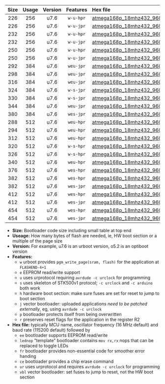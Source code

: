 |Size|Usage|Version|Features|Hex file|
|:-:|:-:|:-:|:-:|:--|
|226|256|u7.6|`w-u-hpr`|[atmega168p_18mhz432_9600bps_ur.hex](https://raw.githubusercontent.com/stefanrueger/urboot/main/bootloaders/atmega168p/fcpu_18mhz432/9600_bps/atmega168p_18mhz432_9600bps_ur.hex)|
|226|256|u7.6|`w-u-jpr`|[atmega168p_18mhz432_9600bps_ur_vbl.hex](https://raw.githubusercontent.com/stefanrueger/urboot/main/bootloaders/atmega168p/fcpu_18mhz432/9600_bps/atmega168p_18mhz432_9600bps_ur_vbl.hex)|
|232|256|u7.6|`w-u-hpr`|[atmega168p_18mhz432_9600bps_lednop_ur.hex](https://raw.githubusercontent.com/stefanrueger/urboot/main/bootloaders/atmega168p/fcpu_18mhz432/9600_bps/atmega168p_18mhz432_9600bps_lednop_ur.hex)|
|232|256|u7.6|`w-u-jpr`|[atmega168p_18mhz432_9600bps_lednop_ur_vbl.hex](https://raw.githubusercontent.com/stefanrueger/urboot/main/bootloaders/atmega168p/fcpu_18mhz432/9600_bps/atmega168p_18mhz432_9600bps_lednop_ur_vbl.hex)|
|250|256|u7.6|`w-u-hpr`|[atmega168p_18mhz432_9600bps_lednop_fr_ur.hex](https://raw.githubusercontent.com/stefanrueger/urboot/main/bootloaders/atmega168p/fcpu_18mhz432/9600_bps/atmega168p_18mhz432_9600bps_lednop_fr_ur.hex)|
|250|256|u7.6|`w-u-jpr`|[atmega168p_18mhz432_9600bps_lednop_fr_ur_vbl.hex](https://raw.githubusercontent.com/stefanrueger/urboot/main/bootloaders/atmega168p/fcpu_18mhz432/9600_bps/atmega168p_18mhz432_9600bps_lednop_fr_ur_vbl.hex)|
|292|384|u7.6|`weu-jpr`|[atmega168p_18mhz432_9600bps_ee_ur_vbl.hex](https://raw.githubusercontent.com/stefanrueger/urboot/main/bootloaders/atmega168p/fcpu_18mhz432/9600_bps/atmega168p_18mhz432_9600bps_ee_ur_vbl.hex)|
|298|384|u7.6|`weu-jpr`|[atmega168p_18mhz432_9600bps_ee_lednop_ur_vbl.hex](https://raw.githubusercontent.com/stefanrueger/urboot/main/bootloaders/atmega168p/fcpu_18mhz432/9600_bps/atmega168p_18mhz432_9600bps_ee_lednop_ur_vbl.hex)|
|316|384|u7.6|`weu-jpr`|[atmega168p_18mhz432_9600bps_ee_lednop_fr_ur_vbl.hex](https://raw.githubusercontent.com/stefanrueger/urboot/main/bootloaders/atmega168p/fcpu_18mhz432/9600_bps/atmega168p_18mhz432_9600bps_ee_lednop_fr_ur_vbl.hex)|
|324|384|u7.6|`w-s-jpr`|[atmega168p_18mhz432_9600bps_vbl.hex](https://raw.githubusercontent.com/stefanrueger/urboot/main/bootloaders/atmega168p/fcpu_18mhz432/9600_bps/atmega168p_18mhz432_9600bps_vbl.hex)|
|330|384|u7.6|`w-s-jpr`|[atmega168p_18mhz432_9600bps_lednop_vbl.hex](https://raw.githubusercontent.com/stefanrueger/urboot/main/bootloaders/atmega168p/fcpu_18mhz432/9600_bps/atmega168p_18mhz432_9600bps_lednop_vbl.hex)|
|344|384|u7.6|`weu-jpr`|[atmega168p_18mhz432_9600bps_ee_lednop_fr_ce_ur_vbl.hex](https://raw.githubusercontent.com/stefanrueger/urboot/main/bootloaders/atmega168p/fcpu_18mhz432/9600_bps/atmega168p_18mhz432_9600bps_ee_lednop_fr_ce_ur_vbl.hex)|
|380|384|u7.6|`wes-jpr`|[atmega168p_18mhz432_9600bps_ee_vbl.hex](https://raw.githubusercontent.com/stefanrueger/urboot/main/bootloaders/atmega168p/fcpu_18mhz432/9600_bps/atmega168p_18mhz432_9600bps_ee_vbl.hex)|
|288|512|u7.6|`weu-hpr`|[atmega168p_18mhz432_9600bps_ee_ur.hex](https://raw.githubusercontent.com/stefanrueger/urboot/main/bootloaders/atmega168p/fcpu_18mhz432/9600_bps/atmega168p_18mhz432_9600bps_ee_ur.hex)|
|294|512|u7.6|`weu-hpr`|[atmega168p_18mhz432_9600bps_ee_lednop_ur.hex](https://raw.githubusercontent.com/stefanrueger/urboot/main/bootloaders/atmega168p/fcpu_18mhz432/9600_bps/atmega168p_18mhz432_9600bps_ee_lednop_ur.hex)|
|312|512|u7.6|`weu-hpr`|[atmega168p_18mhz432_9600bps_ee_lednop_fr_ur.hex](https://raw.githubusercontent.com/stefanrueger/urboot/main/bootloaders/atmega168p/fcpu_18mhz432/9600_bps/atmega168p_18mhz432_9600bps_ee_lednop_fr_ur.hex)|
|320|512|u7.6|`w-s-hpr`|[atmega168p_18mhz432_9600bps.hex](https://raw.githubusercontent.com/stefanrueger/urboot/main/bootloaders/atmega168p/fcpu_18mhz432/9600_bps/atmega168p_18mhz432_9600bps.hex)|
|326|512|u7.6|`w-s-hpr`|[atmega168p_18mhz432_9600bps_lednop.hex](https://raw.githubusercontent.com/stefanrueger/urboot/main/bootloaders/atmega168p/fcpu_18mhz432/9600_bps/atmega168p_18mhz432_9600bps_lednop.hex)|
|340|512|u7.6|`weu-hpr`|[atmega168p_18mhz432_9600bps_ee_lednop_fr_ce_ur.hex](https://raw.githubusercontent.com/stefanrueger/urboot/main/bootloaders/atmega168p/fcpu_18mhz432/9600_bps/atmega168p_18mhz432_9600bps_ee_lednop_fr_ce_ur.hex)|
|376|512|u7.6|`wes-hpr`|[atmega168p_18mhz432_9600bps_ee.hex](https://raw.githubusercontent.com/stefanrueger/urboot/main/bootloaders/atmega168p/fcpu_18mhz432/9600_bps/atmega168p_18mhz432_9600bps_ee.hex)|
|382|512|u7.6|`wes-hpr`|[atmega168p_18mhz432_9600bps_ee_lednop.hex](https://raw.githubusercontent.com/stefanrueger/urboot/main/bootloaders/atmega168p/fcpu_18mhz432/9600_bps/atmega168p_18mhz432_9600bps_ee_lednop.hex)|
|382|512|u7.6|`wes-jpr`|[atmega168p_18mhz432_9600bps_ee_lednop_vbl.hex](https://raw.githubusercontent.com/stefanrueger/urboot/main/bootloaders/atmega168p/fcpu_18mhz432/9600_bps/atmega168p_18mhz432_9600bps_ee_lednop_vbl.hex)|
|412|512|u7.6|`wes-hpr`|[atmega168p_18mhz432_9600bps_ee_lednop_fr.hex](https://raw.githubusercontent.com/stefanrueger/urboot/main/bootloaders/atmega168p/fcpu_18mhz432/9600_bps/atmega168p_18mhz432_9600bps_ee_lednop_fr.hex)|
|412|512|u7.6|`wes-jpr`|[atmega168p_18mhz432_9600bps_ee_lednop_fr_vbl.hex](https://raw.githubusercontent.com/stefanrueger/urboot/main/bootloaders/atmega168p/fcpu_18mhz432/9600_bps/atmega168p_18mhz432_9600bps_ee_lednop_fr_vbl.hex)|
|454|512|u7.6|`wes-hpr`|[atmega168p_18mhz432_9600bps_ee_lednop_fr_ce.hex](https://raw.githubusercontent.com/stefanrueger/urboot/main/bootloaders/atmega168p/fcpu_18mhz432/9600_bps/atmega168p_18mhz432_9600bps_ee_lednop_fr_ce.hex)|
|454|512|u7.6|`wes-jpr`|[atmega168p_18mhz432_9600bps_ee_lednop_fr_ce_vbl.hex](https://raw.githubusercontent.com/stefanrueger/urboot/main/bootloaders/atmega168p/fcpu_18mhz432/9600_bps/atmega168p_18mhz432_9600bps_ee_lednop_fr_ce_vbl.hex)|

- **Size:** Bootloader code size including small table at top end
- **Useage:** How many bytes of flash are needed, ie, HW boot section or a multiple of the page size
- **Version:** For example, u7.6 is an urboot version, o5.2 is an optiboot version
- **Features:**
  + `w` urboot provides `pgm_write_page(sram, flash)` for the application at `FLASHEND-4+1`
  + `e` EEPROM read/write support
  + `u` uses urprotocol requiring `avrdude -c urclock` for programming
  + `s` uses skeleton of STK500v1 protocol; `-c urclock` and `-c arduino` both work
  + `h` hardware boot section: make sure fuses are set for reset to jump to boot section
  + `j` vector bootloader: uploaded applications *need to be patched externally*, eg, using `avrdude -c urclock`
  + `p` bootloader protects itself from being overwritten
  + `r` preserves reset flags for the application in the register R2
- **Hex file:** typically MCU name, oscillator frequency (16 MHz default) and baud rate (115200 default) followed by
  + `ee` bootloader supports EEPROM read/write
  + `lednop` "template" bootloader contains `mov rx,rx` nops that can be replaced to toggle LEDs
  + `fr` bootloader provides non-essential code for smoother error handing
  + `ce` bootloader provides a chip erase command
  + `ur` uses urprotocol and requires `avrdude -c urclock` for programming
  + `vbl` vector bootloader: set fuses to jump to reset, not the HW boot section
